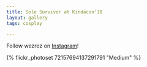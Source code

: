 ```yaml
---
title: Sole Survivor at Kindacon'18
layout: gallery
tags: cosplay

---
```


Follow wezrez on [Instagram](https://www.instagram.com/wezrez)!

{% flickr_photoset 72157694137291791 "Medium" %}